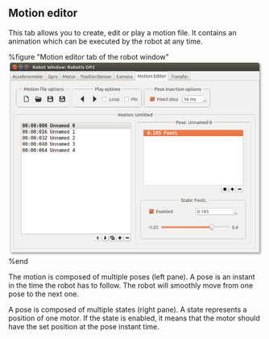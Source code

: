 ## Motion editor

This tab allows you to create, edit or play a motion file.
It contains an animation which can be executed by the robot at any time.

%figure "Motion editor tab of the robot window"
![Motion Editor view](images/window_motion_editor.png)
%end

The motion is composed of multiple poses (left pane).
A pose is an instant in the time the robot has to follow.
The robot will smoothly move from one pose to the next one.

A pose is composed of multiple states (right pane).
A state represents a position of one motor.
If the state is enabled, it means that the motor should have the set position at the pose instant time.
